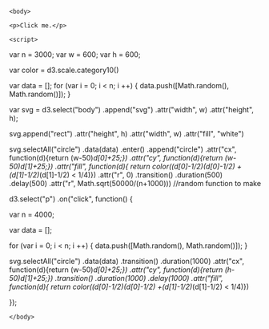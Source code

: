 <html lang="en">
	<head>
		<meta charset="utf-8">
		<title>D3: A true bar chart with SVG rects</title>
        <script type="text/javascript" src="http://d3js.org/d3.v3.min.js"></script>
		<style type="text/css">
			/* No style rules here yet */		
		</style>
	</head>
  
	<body>
	
	<p>Click me.</p>

	<script>
 
var n = 3000;
var w = 600;
var h = 600;
  
var color = d3.scale.category10()


  
var data = [];
for (var i = 0; i < n; i ++) {
  data.push([Math.random(), Math.random()]);
}
  

  
var svg = d3.select("body")
  .append("svg")
  .attr("width", w)
  .attr("height", h);
  
  svg.append("rect")
  .attr("height", h)
  .attr("width", w)
  .attr("fill", "white")
  
  svg.selectAll("circle")
  .data(data)
  .enter()
  .append("circle")
  .attr("cx", function(d){return (w-50)*d[0]+25;})
  .attr("cy", function(d){return (w-50)*d[1]+25;})
  .attr("fill", function(d){
    return color((d[0]-1/2)*(d[0]-1/2) +(d[1]-1/2)*(d[1]-1/2) < 1/4)})
  .attr("r", 0)
  .transition()
  .duration(500)
  .delay(500)
  .attr("r", Math.sqrt(50000/(n+1000))) //random function to make 
  

d3.select("p")
    .on("click", function() {
     
    
var n = 4000;

var data = [];

for (var i = 0; i < n; i ++) {
  data.push([Math.random(), Math.random()]);
}
    
   svg.selectAll("circle")
  .data(data)
  .transition()
  .duration(1000)
  .attr("cx", function(d){return (w-50)*d[0]+25;})
  .attr("cy", function(d){return (h-50)*d[1]+25;})
  .transition()
  .duration(1000)
  .delay(1000)
  .attr("fill", function(d){
    return color((d[0]-1/2)*(d[0]-1/2) +(d[1]-1/2)*(d[1]-1/2) < 1/4)})
    
  });
 
	</body>
</html>

